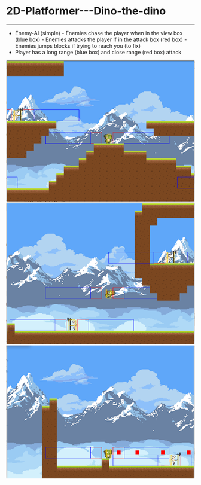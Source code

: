 # 2D-Platformer---Dino-the-dino
-----
* Enemy-AI (simple) - Enemies chase the player when in the view box (blue box)
                    - Enemies attacks the player if in the attack box (red box)
                    - Enemies jumps blocks if trying to reach you (to fix)
* Player has a long range (blue box) and close range (red box) attack

![image](/2D%20Platformer%20-%20Dino%20the%20dino1.png?raw=true)
![image](/2D%20Platformer%20-%20Dino%20the%20dino2.png?raw=true)
![image](/2D%20Platformer%20-%20Dino%20the%20dino3.png?raw=true)

